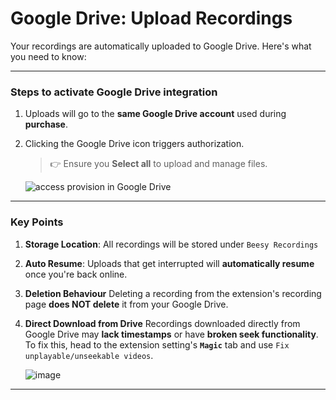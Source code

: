 # Google Drive: Upload Recordings

Your recordings are automatically uploaded to Google Drive. Here's what you need to know:

---

### Steps to activate Google Drive integration

1. Uploads will go to the **same Google Drive account** used during **purchase**.

2. Clicking the Google Drive icon triggers authorization.

   > 👉 Ensure you **Select all** to upload and manage files.

   ![access provision in Google Drive](https://github.com/user-attachments/assets/a910861d-a473-4362-9266-b11ebc69151a)

---

### Key Points

1. **Storage Location**: 
   All recordings will be stored under `Beesy Recordings`

2. **Auto Resume**: 
   Uploads that get interrupted will **automatically resume** once you're back online.

3. **Deletion Behaviour**
   Deleting a recording from the extension's recording page **does NOT delete** it from your Google Drive.

4. **Direct Download from Drive**
   Recordings downloaded directly from Google Drive may **lack timestamps** or have **broken seek functionality**.
   To fix this, head to the extension setting's **`Magic`** tab and use `Fix unplayable/unseekable videos`.

   ![image](https://github.com/user-attachments/assets/10151ad3-0118-4429-97c7-1b93b17ae2d2)


---
